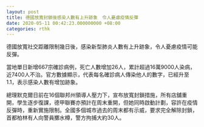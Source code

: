```yaml
---
layout: post
title: 德國放寬封鎖後感染人數有上升跡象　令人憂慮疫情反彈
date: 2020-05-11 00:42:23.000000000 +08:00
categories: rthk
---
```


德國放寬社交距離限制幾日後，感染新型肺炎人數有上升跡象，令人憂慮疫情可能反彈。

當地單日新增667宗確診病例，死亡人數增加26人，累計超過16萬9000人染病，近7400人不治。官方數據顯示，代表每名確診病人傳染他人的數字，已經升至1.1，表示感染人數有增加跡象。

總理默克爾日前在16個聯邦州領導人壓力下，宣布放寬封鎖措施，所有店舖重開，學生逐步復課，德甲聯賽亦預計在周末重開，但她同時啟動計劃，容許在疫情反彈時，重新實施限制。全國多個城市過去的周末都有示威，要求完全解除封鎖，首都柏林有人向警員擲水樽，警方拘捕大約30人。
